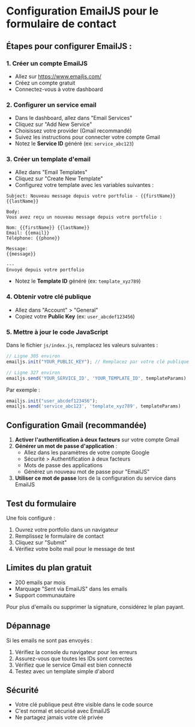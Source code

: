 # Configuration EmailJS pour le formulaire de contact

## Étapes pour configurer EmailJS :

### 1. Créer un compte EmailJS
- Allez sur https://www.emailjs.com/
- Créez un compte gratuit
- Connectez-vous à votre dashboard

### 2. Configurer un service email
- Dans le dashboard, allez dans "Email Services"
- Cliquez sur "Add New Service"
- Choisissez votre provider (Gmail recommandé)
- Suivez les instructions pour connecter votre compte Gmail
- Notez le **Service ID** généré (ex: `service_abc123`)

### 3. Créer un template d'email
- Allez dans "Email Templates"
- Cliquez sur "Create New Template"
- Configurez votre template avec les variables suivantes :

```
Subject: Nouveau message depuis votre portfolio - {{firstName}} {{lastName}}

Body:
Vous avez reçu un nouveau message depuis votre portfolio :

Nom: {{firstName}} {{lastName}}
Email: {{email}}
Téléphone: {{phone}}

Message:
{{message}}

---
Envoyé depuis votre portfolio
```

- Notez le **Template ID** généré (ex: `template_xyz789`)

### 4. Obtenir votre clé publique
- Allez dans "Account" > "General"
- Copiez votre **Public Key** (ex: `user_abcdef123456`)

### 5. Mettre à jour le code JavaScript
Dans le fichier `js/index.js`, remplacez les valeurs suivantes :

```javascript
// Ligne 305 environ
emailjs.init("YOUR_PUBLIC_KEY"); // Remplacez par votre clé publique

// Ligne 327 environ
emailjs.send('YOUR_SERVICE_ID', 'YOUR_TEMPLATE_ID', templateParams)
```

Par exemple :
```javascript
emailjs.init("user_abcdef123456");
emailjs.send('service_abc123', 'template_xyz789', templateParams)
```

## Configuration Gmail (recommandée)

1. **Activer l'authentification à deux facteurs** sur votre compte Gmail
2. **Générer un mot de passe d'application** :
   - Allez dans les paramètres de votre compte Google
   - Sécurité > Authentification à deux facteurs
   - Mots de passe des applications
   - Générez un nouveau mot de passe pour "EmailJS"
3. **Utiliser ce mot de passe** lors de la configuration du service dans EmailJS

## Test du formulaire

Une fois configuré :
1. Ouvrez votre portfolio dans un navigateur
2. Remplissez le formulaire de contact
3. Cliquez sur "Submit"
4. Vérifiez votre boîte mail pour le message de test

## Limites du plan gratuit

- 200 emails par mois
- Marquage "Sent via EmailJS" dans les emails
- Support communautaire

Pour plus d'emails ou supprimer la signature, considérez le plan payant.

## Dépannage

Si les emails ne sont pas envoyés :
1. Vérifiez la console du navigateur pour les erreurs
2. Assurez-vous que toutes les IDs sont correctes
3. Vérifiez que le service Gmail est bien connecté
4. Testez avec un template simple d'abord

## Sécurité

- Votre clé publique peut être visible dans le code source
- C'est normal et sécurisé avec EmailJS
- Ne partagez jamais votre clé privée
